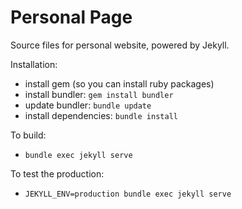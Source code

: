 # Personal Page

Source files for personal website, powered by Jekyll.

Installation:
 - install gem (so you can install ruby packages)
 - install bundler: `gem install bundler`
 - update bundler: `bundle update`
 - install dependencies: `bundle install`

To build:
 - `bundle exec jekyll serve`

To test the production:
 - `JEKYLL_ENV=production bundle exec jekyll serve`
